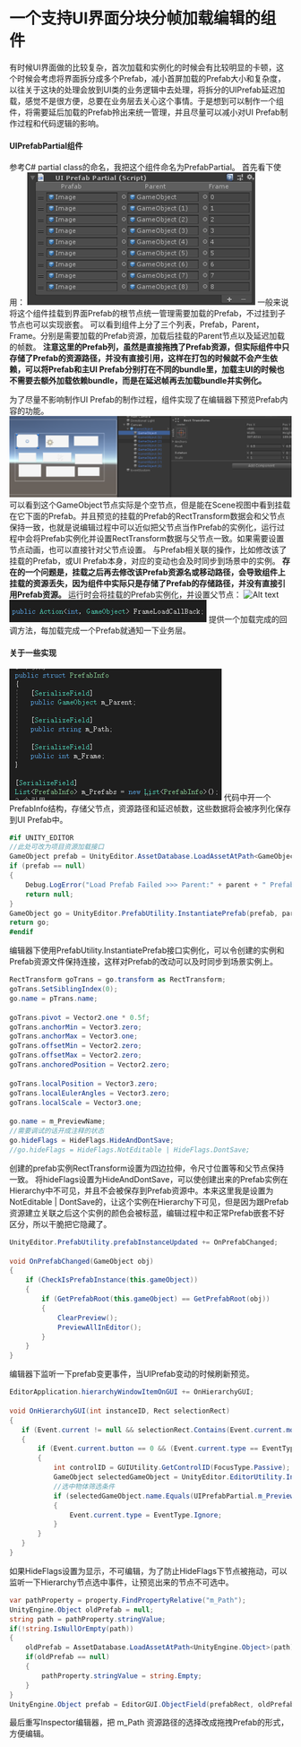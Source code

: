 # 一个支持UI界面分块分帧加载编辑的组件

有时候UI界面做的比较复杂，首次加载和实例化的时候会有比较明显的卡顿，这个时候会考虑将界面拆分成多个Prefab，减小首屏加载的Prefab大小和复杂度，以往关于这块的处理会放到UI类的业务逻辑中去处理，将拆分的UIPrefab延迟加载，感觉不是很方便，总要在业务层去关心这个事情。于是想到可以制作一个组件，将需要延后加载的Prefab拎出来统一管理，并且尽量可以减小对UI Prefab制作过程和代码逻辑的影响。

#### UIPrefabPartial组件
参考C# partial class的命名，我把这个组件命名为PrefabPartial。
首先看下使用： 
 ![Alt text](./1632568805771.png)
一般来说将这个组件挂载到界面Prefab的根节点统一管理需要加载的Prefab，不过挂到子节点也可以实现嵌套。
可以看到组件上分了三个列表，Prefab，Parent，Frame。分别是需要加载的Prefab资源，加载后挂载的Parent节点以及延迟加载的帧数。
**注意这里的Prefab列，虽然是直接拖拽了Prefab资源，但实际组件中只存储了Prefab的资源路径，并没有直接引用，这样在打包的时候就不会产生依赖，可以将Prefab和主UI Prefab分别打在不同的bundle里，加载主UI的时候也不需要去额外加载依赖bundle，而是在延迟帧再去加载bundle并实例化。**

为了尽量不影响制作UI Prefab的制作过程，组件实现了在编辑器下预览Prefab内容的功能。
![Alt text](./1632569452273.png)
可以看到这个GameObject节点实际是个空节点，但是能在Scene视图中看到挂载在它下面的Prefab。并且预览的挂载的Prefab的RectTransform数据会和父节点保持一致，也就是说编辑过程中可以近似把父节点当作Prefab的实例化，运行过程中会将Prefab实例化并设置RectTransform数据与父节点一致。如果需要设置节点动画，也可以直接针对父节点设置。
与Prefab相关联的操作，比如修改该了挂载的Prefab，或UI Prefab本身，对应的变动也会及时同步到场景中的实例。
**存在的一个问题是，挂载之后再去修改该Prefab资源名或移动路径，会导致组件上挂载的资源丢失，因为组件中实际只是存储了Prefab的存储路径，并没有直接引用Prefab资源。**
运行时会将挂载的Prefab实例化，并设置父节点：
![Alt text](./PrefabPartial.gif)
![Alt text](./1632570948154.png)
提供一个加载完成的回调方法，每加载完成一个Prefab就通知一下业务层。

#### 关于一些实现
![Alt text](./1632571099240.png)
代码中开一个PrefabInfo结构，存储父节点，资源路径和延迟帧数，这些数据将会被序列化保存到UI Prefab中。
```csharp
#if UNITY_EDITOR
//此处可改为项目资源加载接口
GameObject prefab = UnityEditor.AssetDatabase.LoadAssetAtPath<GameObject>(path);
if (prefab == null)
{
    Debug.LogError("Load Prefab Failed >>> Parent:" + parent + " PrefabPath:" + path);
    return null;
}
GameObject go = UnityEditor.PrefabUtility.InstantiatePrefab(prefab, parent) as GameObject;// Instantiate(prefab, parent.transform);
return go;
#endif
```
编辑器下使用PrefabUtility.InstantiatePrefab接口实例化，可以令创建的实例和Prefab资源文件保持连接，这样对Prefab的改动可以及时同步到场景实例上。
```csharp
RectTransform goTrans = go.transform as RectTransform;
goTrans.SetSiblingIndex(0);
go.name = pTrans.name;

goTrans.pivot = Vector2.one * 0.5f;
goTrans.anchorMin = Vector3.zero;
goTrans.anchorMax = Vector3.one;
goTrans.offsetMin = Vector2.zero;
goTrans.offsetMax = Vector2.zero;
goTrans.anchoredPosition = Vector2.zero;

goTrans.localPosition = Vector3.zero;
goTrans.localEulerAngles = Vector3.zero;
goTrans.localScale = Vector3.one;

go.name = m_PreviewName;
//需要调试的话开成注释的状态
go.hideFlags = HideFlags.HideAndDontSave;
//go.hideFlags = HideFlags.NotEditable | HideFlags.DontSave;
```
创建的prefab实例RectTransform设置为四边拉伸，令尺寸位置等和父节点保持一致。
将hideFlags设置为HideAndDontSave，可以使创建出来的Prefab实例在Hierarchy中不可见，并且不会被保存到Prefab资源中。本来这里我是设置为NotEditable | DontSave的，让这个实例在Hierarchy下可见，但是因为跟Prefab资源建立关联之后这个实例的颜色会被标蓝，编辑过程中和正常Prefab嵌套不好区分，所以干脆把它隐藏了。
```csharp
UnityEditor.PrefabUtility.prefabInstanceUpdated += OnPrefabChanged;

void OnPrefabChanged(GameObject obj)
{
    if (CheckIsPrefabInstance(this.gameObject))
    {
        if (GetPrefabRoot(this.gameObject) == GetPrefabRoot(obj))
        {
            ClearPreview();
            PreviewAllInEditor();
        }
    }
}
```
编辑器下监听一下prefab变更事件，当UIPrefab变动的时候刷新预览。
```csharp
EditorApplication.hierarchyWindowItemOnGUI += OnHierarchyGUI;

void OnHierarchyGUI(int instanceID, Rect selectionRect)
{
   if (Event.current != null && selectionRect.Contains(Event.current.mousePosition))
   {
       if (Event.current.button == 0 && (Event.current.type == EventType.MouseDown))
       {
           int controlID = GUIUtility.GetControlID(FocusType.Passive);
           GameObject selectedGameObject = UnityEditor.EditorUtility.InstanceIDToObject(instanceID) as GameObject;
           //选中物体筛选条件
           if (selectedGameObject.name.Equals(UIPrefabPartial.m_PreviewName))
           {
               Event.current.type = EventType.Ignore;
           }
       }
   }
}
```
如果HideFlags设置为显示，不可编辑，为了防止HideFlags下节点被拖动，可以监听一下Hierarchy节点选中事件，让预览出来的节点不可选中。

```csharp
var pathProperty = property.FindPropertyRelative("m_Path");
UnityEngine.Object oldPrefab = null;
string path = pathProperty.stringValue;
if(!string.IsNullOrEmpty(path))
{
    oldPrefab = AssetDatabase.LoadAssetAtPath<UnityEngine.Object>(path);
    if(oldPrefab == null)
    {
        pathProperty.stringValue = string.Empty;
    }
}
UnityEngine.Object prefab = EditorGUI.ObjectField(prefabRect, oldPrefab, typeof(GameObject), false);
```
最后重写Inspector编辑器，把 m_Path 资源路径的选择改成拖拽Prefab的形式，方便编辑。

